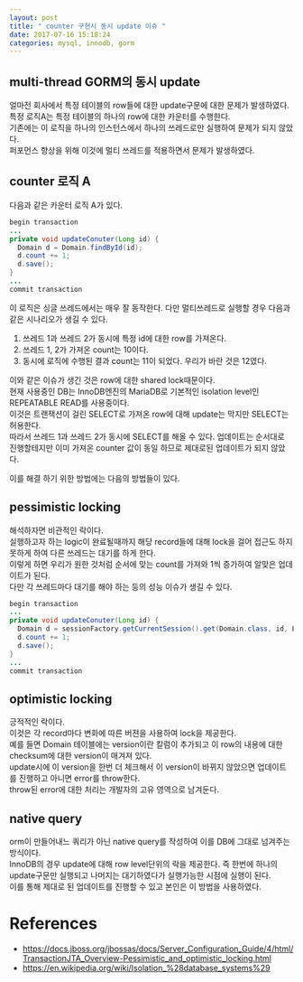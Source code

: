 ```yaml
---
layout: post
title: " counter 구현시 동시 update 이슈 "
date: 2017-07-16 15:18:24
categories: mysql, innodb, gorm
---
```


## multi-thread GORM의 동시 update  
얼마전 회사에서 특정 테이블의 row들에 대한 update구문에 대한 문제가 발생하였다.  
특정 로직A는 특정 테이블의 하나의 row에 대한 카운터를 수행한다.  
기존에는 이 로직을 하나의 인스턴스에서 하나의 쓰레드로만 실행하여 문제가 되지 않았다.  
퍼포먼스 향상을 위해 이것에 멀티 쓰레드를 적용하면서 문제가 발생하였다.  

## counter 로직 A   
다음과 같은 카운터 로직 A가 있다.  

```java
begin transaction 
...
private void updateConuter(Long id) {
  Domain d = Domain.findById(id);
  d.count += 1;
  d.save();
}
...
commit transaction 
```  

이 로직은 싱글 쓰레드에서는 매우 잘 동작한다.  다만 멀티쓰레드로 실행할 경우 다음과 같은 시나리오가 생길 수 있다.  

1. 쓰레드 1과 쓰레드 2가 동시에 특정 id에 대한 row를 가져온다.  
2. 쓰레드 1, 2가 가져온 count는 10이다.  
3. 동시에 로직에 수행된 결과 count는 11이 되었다.  우리가 바란 것은 12였다.  

이와 같은 이슈가 생긴 것은 row에 대한 shared lock때문이다.  
현재 사용중인 DB는 InnoDB엔진의 MariaDB로 기본적인 isolation level인 REPEATABLE READ를 사용중이다.  
이것은 트랜잭션이 걸린 SELECT로 가져온 row에 대해 update는 막지만 SELECT는 허용한다.  
따라서 쓰레드 1과 쓰레드 2가 동시에 SELECT를 해올 수 있다. 
업데이트는 순서대로 진행할테지만 이미 가져온 counter 값이 동일 하므로 제대로된 업데이트가 되지 않았다.  

이를 해결 하기 위한 방법에는 다음의 방법들이 있다.  

## pessimistic locking
해석하자면 비관적인 락이다.  
실행하고자 하는 logic이 완료될때까지 해당 record들에 대해 lock을 걸어 접근도 하지 못하게 하여 다른 쓰레드는 대기를 하게 한다.  
이렇게 하면 우리가 원한 것처럼 순서에 맞는 count를 가져와 1씩 증가하여 알맞은 업데이트가 된다.  
다만 각 쓰레드마다 대기를 해야 하는 등의 성능 이슈가 생길 수 있다.  

```java
begin transaction 
...
private void updateConuter(Long id) {
  Domain d = sessionFactory.getCurrentSession().get(Domain.class, id, LockMode.UPGRADE);
  d.count += 1;
  d.save();
}
...
commit transaction 

```

## optimistic locking  
긍적적인 락이다.  
이것은 각 record마다 변화에 따른 버젼을 사용하여 lock을 제공한다.  
예를 들면 Domain 테이블에는 version이란 칼럼이 추가되고 이 row의 내용에 대한 checksum에 대한 version이 매겨져 있다.  
update시에 이 version을 한번 더 체크해서 이 version이 바뀌지 않았으면 업데이트를 진행하고 아니면 error를 throw한다.  
throw된 error에 대한 처리는 개발자의 고유 영역으로 남겨둔다.  

## native query  
orm이 만들어내느 쿼리가 아닌 native query를 작성하여 이를 DB에 그대로 넘겨주는 방식이다.  
InnoDB의 경우 update에 대해 row level단위의 락을 제공한다.  즉 한번에 하나의 update구문만 실행되고 나머지는 대기하였다가 실행가능한 시점에 실행이 된다.  
이를 통해 제대로 된 업데이트를 진행할 수 있고 본인은 이 방법을 사용하였다.  

# References  
- https://docs.jboss.org/jbossas/docs/Server_Configuration_Guide/4/html/TransactionJTA_Overview-Pessimistic_and_optimistic_locking.html  
- https://en.wikipedia.org/wiki/Isolation_%28database_systems%29

